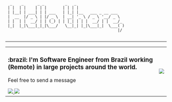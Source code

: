```
  _    _      _ _         _   _                     
 | |  | |    | | |       | | | |                    
 | |__| | ___| | | ___   | |_| |__   ___ _ __ ___   
 |  __  |/ _ \ | |/ _ \  | __| '_ \ / _ \ '__/ _ \  
 | |  | |  __/ | | (_) | | |_| | | |  __/ | |  __/_ 
 |_|  |_|\___|_|_|\___/   \__|_| |_|\___|_|  \___( )
                                                 |/ 
                                                                                   
```
---

<table>
    <tr>
      <td>
        <h3> :brazil: I'm Software Engineer from Brazil working (Remote) in large projects around the world. </h3>
        <p>Feel free to send a message</p>
         <a target="_blank" href="https://www.linkedin.com/in/vinicius-morais-dutra-5260bb116/">
           <img src="https://img.shields.io/badge/-LinkedIn-blue?style=flat-square&logo=Linkedin&logoColor=white&link=https://www.linkedin.com/in/vinicius-morais-dutra-5260bb116/" />
        </a>
         <a target="_blank" href="https://vinicinbgs.github.io">
           <img src="https://img.shields.io/badge/blog-vinicinbgs.github.io-black" />
        </a>
      </td>
      <td>
        <img src="https://github-readme-stats.vercel.app/api/top-langs/?username=vinicinbgs&theme=dark&langs_count=10&layout=default" />
      </td>
    </tr>
</table>
